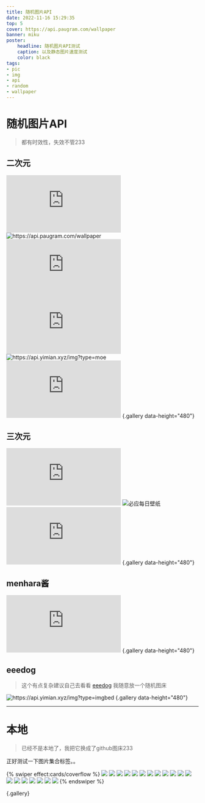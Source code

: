 ```yaml
---
title: 随机图片API
date: 2022-11-16 15:29:35
top: 5
cover: https://api.paugram.com/wallpaper
banner: miku
poster:
    headline: 随机图片API测试
    caption: 以及静态图片速度测试
    color: black
tags:
- pic
- img
- api
- random
- wallpaper
---
```

# 随机图片API
> 都有时效性，失效不管233
## 二次元
![](https://iw233.cn/API/Random.php "https://iw233.cn/API/Random.php")
![](https://api.paugram.com/wallpaper "https://api.paugram.com/wallpaper")
![](https://www.dmoe.cc/random.php "https://www.dmoe.cc/random.php")
![](https://api.mtyqx.cn/api/random.php "https://api.mtyqx.cn/api/random.php")
![](https://api.yimian.xyz/img?type=moe "https://api.yimian.xyz/img?type=moe")
![](https://api.ixiaowai.cn/api/api.php "https://api.ixiaowai.cn/api/api.php")
{.gallery data-height="480"}
## 三次元
![](https://api.btstu.cn/sjbz/api.php "https://api.btstu.cn/sjbz/api.php")
![必应每日壁纸](https://api.paugram.com/bing/ "https://api.paugram.com/bing/")
![](https://api.ixiaowai.cn/gqapi/gqapi.php "https://api.ixiaowai.cn/gqapi/gqapi.php")
{.gallery data-height="480"}
## menhara酱
![](https://api.ixiaowai.cn/mcapi/mcapi.php "https://api.ixiaowai.cn/mcapi/mcapi.php")
{.gallery data-height="480"}
## eeedog
> 这个有点复杂建议自己去看看
[eeedog](https://www.eee.dog/tech/rand-pic-api.html) 我随意放一个随机图床

![](https://api.yimian.xyz/img?type=imgbed "https://api.yimian.xyz/img?type=imgbed")
{.gallery data-height="480"}

---
# 本地
> 已经不是本地了，我把它换成了github图床233

正好测试一下图片集合标签。。

{% swiper effect:cards/coverflow %}
![](https://cdn.staticaly.com/gh/maxshiro/shuoshuo@main/img/202307070208227.png)
![](https://cdn.staticaly.com/gh/maxshiro/shuoshuo@main/img/202307070208228.png)
![](https://cdn.staticaly.com/gh/maxshiro/shuoshuo@main/img/202307070208230.png)
![](https://cdn.staticaly.com/gh/maxshiro/shuoshuo@main/img/202307070208231.png)
![](https://cdn.staticaly.com/gh/maxshiro/shuoshuo@main/img/202307070208232.png)
![](https://cdn.staticaly.com/gh/maxshiro/shuoshuo@main/img/202307070208233.png)
![](https://cdn.staticaly.com/gh/maxshiro/shuoshuo@main/img/202307070208234.png)
![](https://cdn.staticaly.com/gh/maxshiro/shuoshuo@main/img/202307070208235.png)
![](https://cdn.staticaly.com/gh/maxshiro/shuoshuo@main/img/202307070208236.png)
![](https://cdn.staticaly.com/gh/maxshiro/shuoshuo@main/img/202307070208237.png)
![](https://cdn.staticaly.com/gh/maxshiro/shuoshuo@main/img/202307070208238.png)
![](https://cdn.staticaly.com/gh/maxshiro/shuoshuo@main/img/202307070208239.png)
![](https://cdn.staticaly.com/gh/maxshiro/shuoshuo@main/img/202307070208240.png)
![](https://cdn.staticaly.com/gh/maxshiro/shuoshuo@main/img/202307070208241.png)
![](https://cdn.staticaly.com/gh/maxshiro/shuoshuo@main/img/202307070208242.png)
![](https://cdn.staticaly.com/gh/maxshiro/shuoshuo@main/img/202307070208243.png)
![](https://cdn.staticaly.com/gh/maxshiro/shuoshuo@main/img/202307070208244.png)
![](https://cdn.staticaly.com/gh/maxshiro/shuoshuo@main/img/202307070208245.png)
![](https://cdn.staticaly.com/gh/maxshiro/shuoshuo@main/img/202307070208246.png)
{% endswiper %}

{.gallery}

